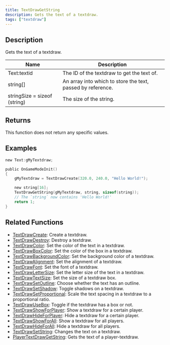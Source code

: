 ```yaml
---
title: TextDrawGetString
description: Gets the text of a textdraw.
tags: ["textdraw"]
---
```


<VersionWarn version='omp v1.1.0.2612' />

## Description

Gets the text of a textdraw.

| Name                         | Description                                                 |
| ---------------------------- | ----------------------------------------------------------- |
| Text:textid                  | The ID of the textdraw to get the text of.                  |
| string[]                     | An array into which to store the text, passed by reference. |
| stringSize = sizeof (string) | The size of the string.                                     |

## Returns

This function does not return any specific values.

## Examples

```c
new Text:gMyTextdraw;

public OnGameModeInit()
{
    gMyTextdraw = TextDrawCreate(320.0, 240.0, "Hello World!");

    new string[16];
    TextDrawGetString(gMyTextdraw, string, sizeof(string));
    // The `string` now contains 'Hello World!'
    return 1;
}
```

## Related Functions

- [TextDrawCreate](TextDrawCreate): Create a textdraw.
- [TextDrawDestroy](TextDrawDestroy): Destroy a textdraw.
- [TextDrawColor](TextDrawColor): Set the color of the text in a textdraw.
- [TextDrawBoxColor](TextDrawBoxColor): Set the color of the box in a textdraw.
- [TextDrawBackgroundColor](TextDrawBackgroundColor): Set the background color of a textdraw.
- [TextDrawAlignment](TextDrawAlignment): Set the alignment of a textdraw.
- [TextDrawFont](TextDrawFont): Set the font of a textdraw.
- [TextDrawLetterSize](TextDrawLetterSize): Set the letter size of the text in a textdraw.
- [TextDrawTextSize](TextDrawTextSize): Set the size of a textdraw box.
- [TextDrawSetOutline](TextDrawSetOutline): Choose whether the text has an outline.
- [TextDrawSetShadow](TextDrawSetShadow): Toggle shadows on a textdraw.
- [TextDrawSetProportional](TextDrawSetProportional): Scale the text spacing in a textdraw to a proportional ratio.
- [TextDrawUseBox](TextDrawUseBox): Toggle if the textdraw has a box or not.
- [TextDrawShowForPlayer](TextDrawShowForPlayer): Show a textdraw for a certain player.
- [TextDrawHideForPlayer](TextDrawHideForPlayer): Hide a textdraw for a certain player.
- [TextDrawShowForAll](TextDrawShowForAll): Show a textdraw for all players.
- [TextDrawHideForAll](TextDrawHideForAll): Hide a textdraw for all players.
- [TextDrawSetString](TextDrawSetString): Changes the text on a textdraw.
- [PlayerTextDrawGetString](PlayerTextDrawGetString): Gets the text of a player-textdraw.

